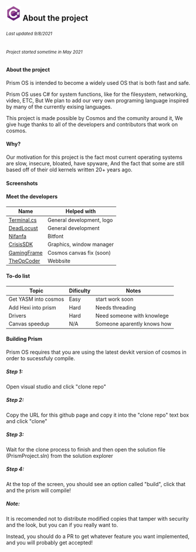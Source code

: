 ## <IMG src="https://raw.githubusercontent.com/devicons/devicon/master/icons/csharp/csharp-original.svg" alt="csharp" width="40" height="40"/> About the project
###### <small>Last updated 9/8/2021</small>
###### <small>Project started sometime in May 2021</small>
#### About the project

Prism OS is intended to become a widely used OS that is both fast and safe.

Prism OS uses C# for system functions, like for the filesystem, networking, video, ETC, But We plan to add our very own programing language inspired by many of the currently exising languages.

This project is made possible by Cosmos and the comunity around it, We give huge thanks to all of the developers and contributors that work on cosmos.

#### Why?
Our motivation for this project is the fact most current operating systems are slow, insecure, bloated, have spyware, And the fact that some are still based off of their old kernels written 20+ years ago.

#### Screenshots



#### Meet the developers
| Name                                             | Helped with                  |
|--------------------------------------------------|------------------------------|
| [Terminal.cs](https://github.com/terminal-cs)    | General development, logo    |
| [DeadLocust](https://github.com/deaddlocust)     | General development          |
| [Nifanfa](https://github.com/nifanfa)            | Bitfont                      |
| [CrisisSDK](https://github.com/CrisisSDK)        | Graphics, window manager     |
| [GamingFrame](https://github.com/ThomasBeHappy/) | Cosmos canvas fix (soon)     |
| [TheOpCoder](https://github.com/theopcoder)      | Webbsite                     |

#### To-do list

| Topic                | Dificulty | Notes                        |
|----------------------|-----------|------------------------------|
| Get YASM into cosmos |   Easy    | start work soon              |
| Add Hexi into prism  |   Hard    | Needs threading              |
| Drivers              |   Hard    | Need someone with knowlege   |
| Canvas speedup       |   N/A     | Someone aparently knows how  |


#### Building Prism
Prism OS requires that you are using the latest devkit version of cosmos in order to sucessfuly compile.

##### Step 1: 
Open visual studio and click "clone repo"

##### Step 2:
Copy the URL for this github page and copy it into the "clone repo" text box and click "clone"

##### Step 3:
Wait for the clone process to finish and then open the solution file (PrismProject.sln) from the solution explorer

##### Step 4:
At the top of the screen, you should see an option called "build", click that and the prism will compile!

##### Note:
It is recomended not to distribute modified copies that tamper with security and the look, but you can if you really want to.

Instead, you should do a PR to get whatever feature you want implemented, and you will probably get accepted!
